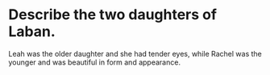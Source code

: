 # Describe the two daughters of Laban.

Leah was the older daughter and she had tender eyes, while Rachel was the younger and was beautiful in form and appearance.
